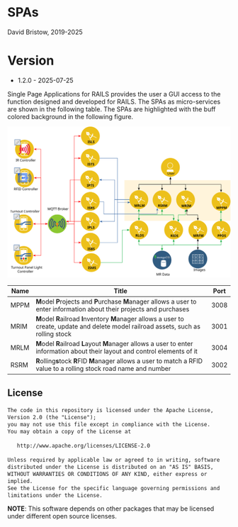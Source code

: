 # SPAs
David Bristow, 2019-2025

# Version
* 1.2.0 - 2025-07-25
 
Single Page Applications for RAILS provides the user a GUI access to the function designed and developed for RAILS. The SPAs as micro-services are shown in the following table. The SPAs are highlighted with the buff colored background in the following figure.

![System Design](https://github.com/djbristow/RAILS/blob/master/Docker%20Based/SPAs/spas-ms.svg)

|Name |Title                                  |Port |
|-----|----------------------------------------------------------|-----|
|MPPM|**M**odel **P**rojects and **P**urchase **M**anager allows a user to enter information about their projects and purchases|3008|
|MRIM|**M**odel **R**ailroad **I**nventory **M**anager allows a user to create, update and delete model railroad assets, such as rolling stock|3001|
|MRLM|**M**odel **R**ailroad **L**ayout **M**anager allows a user to enter information about their layout and control elements of it|3004|
|RSRM|**R**olling**s**tock **R**FID **M**anager allows a user to match a RFID value to a rolling stock road name and number|3002|



## License

    The code in this repository is licensed under the Apache License, Version 2.0 (the "License");
    you may not use this file except in compliance with the License.
    You may obtain a copy of the License at

       http://www.apache.org/licenses/LICENSE-2.0

    Unless required by applicable law or agreed to in writing, software
    distributed under the License is distributed on an "AS IS" BASIS,
    WITHOUT WARRANTIES OR CONDITIONS OF ANY KIND, either express or implied.
    See the License for the specific language governing permissions and
    limitations under the License.

**NOTE**: This software depends on other packages that may be licensed under different open source licenses.

